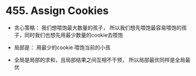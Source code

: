 # 455. Assign Cookies

- 贪心策略： 我们想喂饱最大数量的孩子， 所以我们想先喂饱最容易喂饱的孩子，同时我们也想先用最少数量的cookie去喂饱

- 局部是： 用最少的cookie 喂饱当前的小孩

- 全局是局部的求和，且局部结果之间互相不干预， 所以局部最优同样是全局最优
